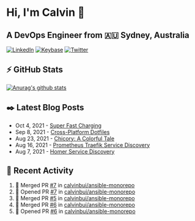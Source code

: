 # Hi, I'm Calvin 🍭
## A DevOps Engineer from 🇦🇺 Sydney, Australia</h3>

[![LinkedIn](https://img.shields.io/badge/-c–bui-0077B5?style=flat-square&labelColor=0077B5&logo=LinkedIn&logoColor=white)](https://www.linkedin.com/in/c-bui/)
[![Keybase](https://img.shields.io/badge/-calvinbui-ff6f21?style=flat-square&labelColor=ff6f21&logo=Keybase&logoColor=white)](https://keybase.io/calvinbui)
[![Twitter](https://img.shields.io/badge/-ASAPCalvin-1DA1F2?style=flat-square&labelColor=1DA1F2&logo=Twitter&logoColor=white)](https://twitter.com/ASAPCalvin)

<!-- https://github.com/rishavanand/github-profilinator -->
## ⚡ GitHub Stats
[![Anurag's github stats](https://github-readme-stats.vercel.app/api?username=calvinbui&count_private=true&hide_title=true)](https://github.com/anuraghazra/github-readme-stats)

<!-- https://github.com/gautamkrishnar/blog-post-workflow -->
## ✒️ Latest Blog Posts

<!-- BLOG-POST-LIST:START -->
- Oct 4, 2021 - [Super Fast Charging](https://calvin.me/super-fast-charging)
- Sep 8, 2021 - [Cross-Platform Dotfiles](https://calvin.me/cross-platform-dotfiles)
- Aug 23, 2021 - [Chicory: A Colorful Tale](https://calvin.me/chicory)
- Aug 16, 2021 - [Prometheus Traefik Service Discovery](https://calvin.me/prometheus-traefik-service-discovery)
- Aug 7, 2021 - [Homer Service Discovery](https://calvin.me/homer-service-discovery)

<!-- BLOG-POST-LIST:END -->

## 🏃‍ Recent Activity

<!--START_SECTION:activity-->
1. 🎉 Merged PR [#7](https://github.com/calvinbui/ansible-monorepo/pull/7) in [calvinbui/ansible-monorepo](https://github.com/calvinbui/ansible-monorepo)
2. 💪 Opened PR [#7](https://github.com/calvinbui/ansible-monorepo/pull/7) in [calvinbui/ansible-monorepo](https://github.com/calvinbui/ansible-monorepo)
3. 🎉 Merged PR [#5](https://github.com/calvinbui/ansible-monorepo/pull/5) in [calvinbui/ansible-monorepo](https://github.com/calvinbui/ansible-monorepo)
4. 🎉 Merged PR [#6](https://github.com/calvinbui/ansible-monorepo/pull/6) in [calvinbui/ansible-monorepo](https://github.com/calvinbui/ansible-monorepo)
5. 💪 Opened PR [#6](https://github.com/calvinbui/ansible-monorepo/pull/6) in [calvinbui/ansible-monorepo](https://github.com/calvinbui/ansible-monorepo)
<!--END_SECTION:activity-->
